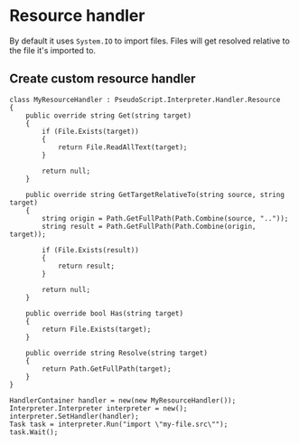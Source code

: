 # Resource handler

By default it uses `System.IO` to import files. Files will get resolved relative to the file it's imported to.

## Create custom resource handler

```
class MyResourceHandler : PseudoScript.Interpreter.Handler.Resource
{
	public override string Get(string target)
    {
        if (File.Exists(target))
        {
            return File.ReadAllText(target);
        }

        return null;
    }

    public override string GetTargetRelativeTo(string source, string target)
    {
        string origin = Path.GetFullPath(Path.Combine(source, ".."));
        string result = Path.GetFullPath(Path.Combine(origin, target));

        if (File.Exists(result))
        {
            return result;
        }

        return null;
    }

    public override bool Has(string target)
    {
        return File.Exists(target);
    }

    public override string Resolve(string target)
    {
        return Path.GetFullPath(target);
    }
}

HandlerContainer handler = new(new MyResourceHandler());
Interpreter.Interpreter interpreter = new();
interpreter.SetHandler(handler);
Task task = interpreter.Run("import \"my-file.src\"");
task.Wait();
```